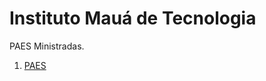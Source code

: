 # Instituto Mauá de Tecnologia

PAES Ministradas.

1. [PAES](https://github.com/dobbinx3/maua/tree/master/pae)


